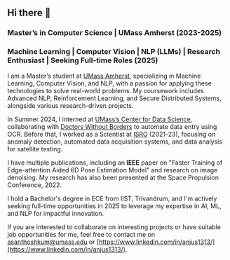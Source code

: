 ## Hi there 👋

### Master’s in Computer Science | UMass Amherst (2023-2025)
### Machine Learning | Computer Vision | NLP (LLMs) | Research Enthusiast | Seeking Full-time Roles (2025)

I am a Master’s student at [UMass Amherst](https://www.umass.edu/), specializing in Machine Learning, Computer Vision, and NLP, with a passion for applying these technologies to solve real-world problems. My coursework includes Advanced NLP, Reinforcement Learning, and Secure Distributed Systems, alongside various research-driven projects.

In Summer 2024, I interned at [UMass’s Center for Data Science](https://ds.cs.umass.edu/), collaborating with [Doctors Without Borders](https://donate.doctorswithoutborders.org/secure/give-monthly-double-your-impact-search-onetime-reverse?ms=ADD2301U3U49&utm_source=google&utm_medium=cpc&utm_campaign=BRAND.DWB_CKMSF-BRAND.DWB-GS-GS-ALL-DWBBrand.E-BO-ALL-RSA-RSARefresh.2-MONTHLY&gclid=CjwKCAjwxY-3BhAuEiwAu7Y6s7lRMYymJHI3pSoGET3GSSqOeW1vXfL5xc17FhKQw9-aKidOz3bIuRoCVVwQAvD_BwE) to automate data entry using OCR. Before that, I worked as a Scientist at [ISRO](https://www.isro.gov.in/) (2021-23), focusing on anomaly detection, automated data acquisition systems, and data analysis for satellite testing.

I have multiple publications, including an **IEEE** paper on "Faster Training of Edge-attention Aided 6D Pose Estimation Model" and research on image denoising. My research has also been presented at the Space Propulsion Conference, 2022.

I hold a Bachelor's degree in ECE from IIST, Trivandrum, and I'm actively seeking full-time opportunities in 2025 to leverage my expertise in AI, ML, and NLP for impactful innovation.

If you are interested to collaborate on interesting projects or have suitable job opportunities for me, feel free to contact me on asanthoshkum@umass.edu or [https://www.linkedin.com/in/anjus1313/](https://www.linkedin.com/in/anjus1313/). 

<!--
**anjus1313/anjus1313** is a ✨ _special_ ✨ repository because its `README.md` (this file) appears on your GitHub profile.

Here are some ideas to get you started:

- 🔭 I’m currently working on ...
- 🌱 I’m currently learning ...
- 👯 I’m looking to collaborate on ...
- 🤔 I’m looking for help with ...
- 💬 Ask me about ...
- 📫 How to reach me: ...
- 😄 Pronouns: ...
- ⚡ Fun fact: ...
-->

